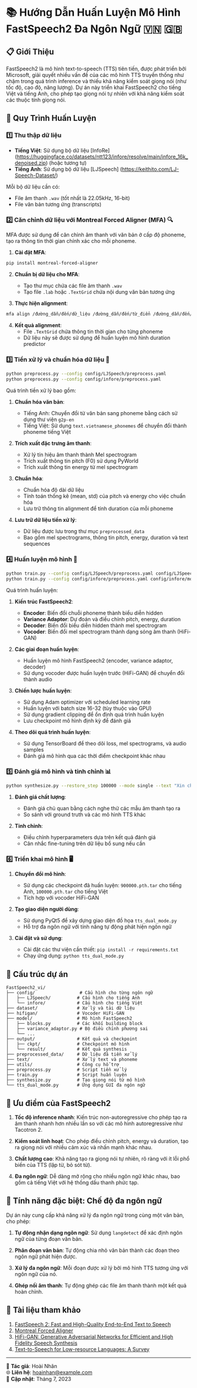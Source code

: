 # 📚 Hướng Dẫn Huấn Luyện Mô Hình FastSpeech2 Đa Ngôn Ngữ 🇻🇳 🇬🇧

## 📋 Giới Thiệu

FastSpeech2 là mô hình text-to-speech (TTS) tiên tiến, được phát triển bởi Microsoft, giải quyết nhiều vấn đề của các mô hình TTS truyền thống như chậm trong quá trình inference và thiếu khả năng kiểm soát giọng nói (như tốc độ, cao độ, năng lượng). Dự án này triển khai FastSpeech2 cho tiếng Việt và tiếng Anh, cho phép tạo giọng nói tự nhiên với khả năng kiểm soát các thuộc tính giọng nói.

## 🔄 Quy Trình Huấn Luyện

### 1️⃣ Thu thập dữ liệu

- **Tiếng Việt**: Sử dụng bộ dữ liệu [InfoRe] (https://huggingface.co/datasets/ntt123/infore/resolve/main/infore_16k_denoised.zip) (hoặc tương tự)
- **Tiếng Anh**: Sử dụng bộ dữ liệu [LJSpeech] (https://keithito.com/LJ-Speech-Dataset/)

Mỗi bộ dữ liệu cần có:
- File âm thanh `.wav` (tốt nhất là 22.05kHz, 16-bit)
- File văn bản tương ứng (transcripts)

### 2️⃣ Căn chỉnh dữ liệu với Montreal Forced Aligner (MFA) 🔍

MFA được sử dụng để căn chỉnh âm thanh với văn bản ở cấp độ phoneme, tạo ra thông tin thời gian chính xác cho mỗi phoneme.

1. **Cài đặt MFA**:
```bash
pip install montreal-forced-aligner
```

2. **Chuẩn bị dữ liệu cho MFA**:
   - Tạo thư mục chứa các file âm thanh `.wav`
   - Tạo file `.lab` hoặc `.TextGrid` chứa nội dung văn bản tương ứng

3. **Thực hiện alignment**:
```bash
mfa align /đường_dẫn/đến/dữ_liệu /đường_dẫn/đến/từ_điển /đường_dẫn/đến/mô_hình_âm_vị tiếng_việt
```

4. **Kết quả alignment**:
   - File `.TextGrid` chứa thông tin thời gian cho từng phoneme
   - Dữ liệu này sẽ được sử dụng để huấn luyện mô hình duration predictor

### 3️⃣ Tiền xử lý và chuẩn hóa dữ liệu 🧹

```bash
python preprocess.py --config config/LJSpeech/preprocess.yaml
python preprocess.py --config config/infore/preprocess.yaml
```

Quá trình tiền xử lý bao gồm:

1. **Chuẩn hóa văn bản**:
   - Tiếng Anh: Chuyển đổi từ văn bản sang phoneme bằng cách sử dụng thư viện `g2p-en`
   - Tiếng Việt: Sử dụng `text.vietnamese_phonemes` để chuyển đổi thành phoneme tiếng Việt

2. **Trích xuất đặc trưng âm thanh**:
   - Xử lý tín hiệu âm thanh thành Mel spectrogram
   - Trích xuất thông tin pitch (F0) sử dụng PyWorld
   - Trích xuất thông tin energy từ mel spectrogram

3. **Chuẩn hóa**:
   - Chuẩn hóa độ dài dữ liệu
   - Tính toán thống kê (mean, std) của pitch và energy cho việc chuẩn hóa
   - Lưu trữ thông tin alignment để tính duration của mỗi phoneme

4. **Lưu trữ dữ liệu tiền xử lý**:
   - Dữ liệu được lưu trong thư mục `preprocessed_data`
   - Bao gồm mel spectrograms, thông tin pitch, energy, duration và text sequences

### 4️⃣ Huấn luyện mô hình 🚀

```bash
python train.py --config config/LJSpeech/preprocess.yaml config/LJSpeech/model.yaml config/LJSpeech/train.yaml
python train.py --config config/infore/preprocess.yaml config/infore/model.yaml config/infore/train.yaml
```

Quá trình huấn luyện:

1. **Kiến trúc FastSpeech2**:
   - **Encoder**: Biến đổi chuỗi phoneme thành biểu diễn hidden
   - **Variance Adaptor**: Dự đoán và điều chỉnh pitch, energy, duration
   - **Decoder**: Biến đổi biểu diễn hidden thành mel spectrogram
   - **Vocoder**: Biến đổi mel spectrogram thành dạng sóng âm thanh (HiFi-GAN)

2. **Các giai đoạn huấn luyện**:
   - Huấn luyện mô hình FastSpeech2 (encoder, variance adaptor, decoder)
   - Sử dụng vocoder được huấn luyện trước (HiFi-GAN) để chuyển đổi thành audio

3. **Chiến lược huấn luyện**:
   - Sử dụng Adam optimizer với scheduled learning rate
   - Huấn luyện với batch size 16-32 (tùy thuộc vào GPU)
   - Sử dụng gradient clipping để ổn định quá trình huấn luyện
   - Lưu checkpoint mô hình định kỳ để đánh giá

4. **Theo dõi quá trình huấn luyện**:
   - Sử dụng TensorBoard để theo dõi loss, mel spectrograms, và audio samples
   - Đánh giá mô hình qua các thời điểm checkpoint khác nhau

### 5️⃣ Đánh giá mô hình và tinh chỉnh 📊

```bash
python synthesize.py --restore_step 100000 --mode single --text "Xin chào, tôi là trợ lý ảo."
```

1. **Đánh giá chất lượng**:
   - Đánh giá chủ quan bằng cách nghe thử các mẫu âm thanh tạo ra
   - So sánh với ground truth và các mô hình TTS khác

2. **Tinh chỉnh**:
   - Điều chỉnh hyperparameters dựa trên kết quả đánh giá
   - Cân nhắc fine-tuning trên dữ liệu bổ sung nếu cần

### 6️⃣ Triển khai mô hình 🖥️

1. **Chuyển đổi mô hình**:
   - Sử dụng các checkpoint đã huấn luyện: `900000.pth.tar` cho tiếng Anh, `100000.pth.tar` cho tiếng Việt
   - Tích hợp với vocoder HiFi-GAN

2. **Tạo giao diện người dùng**:
   - Sử dụng PyQt5 để xây dựng giao diện đồ họa `tts_dual_mode.py`
   - Hỗ trợ đa ngôn ngữ với tính năng tự động phát hiện ngôn ngữ

3. **Cài đặt và sử dụng**:
   - Cài đặt các thư viện cần thiết: `pip install -r requirements.txt`
   - Chạy ứng dụng: `python tts_dual_mode.py`

## 🔧 Cấu trúc dự án

```
FastSpeech2_vi/
├── config/                 # Cấu hình cho từng ngôn ngữ
│   ├── LJSpeech/          # Cấu hình cho tiếng Anh
│   └── infore/            # Cấu hình cho tiếng Việt
├── dataset/               # Xử lý và tải dữ liệu
├── hifigan/               # Vocoder HiFi-GAN
├── model/                 # Mô hình FastSpeech2
│   ├── blocks.py          # Các khối building block
│   ├── variance_adaptor.py # Bộ điều chỉnh phương sai
│   └── ...
├── output/                # Kết quả và checkpoint
│   ├── ckpt/              # Checkpoint mô hình
│   └── result/            # Kết quả synthesis
├── preprocessed_data/     # Dữ liệu đã tiền xử lý
├── text/                  # Xử lý text và phoneme
├── utils/                 # Công cụ hỗ trợ
├── preprocess.py          # Script tiền xử lý
├── train.py               # Script huấn luyện
├── synthesize.py          # Tạo giọng nói từ mô hình
└── tts_dual_mode.py       # Ứng dụng GUI đa ngôn ngữ
```

## 🚀 Ưu điểm của FastSpeech2

1. **Tốc độ inference nhanh**: Kiến trúc non-autoregressive cho phép tạo ra âm thanh nhanh hơn nhiều lần so với các mô hình autoregressive như Tacotron 2.

2. **Kiểm soát linh hoạt**: Cho phép điều chỉnh pitch, energy và duration, tạo ra giọng nói với nhiều cảm xúc và nhấn mạnh khác nhau.

3. **Chất lượng cao**: Khả năng tạo ra giọng nói tự nhiên, rõ ràng với ít lỗi phổ biến của TTS (lặp từ, bỏ sót từ).

4. **Đa ngôn ngữ**: Dễ dàng mở rộng cho nhiều ngôn ngữ khác nhau, bao gồm cả tiếng Việt với hệ thống dấu thanh phức tạp.

## 🌟 Tính năng đặc biệt: Chế độ đa ngôn ngữ

Dự án này cung cấp khả năng xử lý đa ngôn ngữ trong cùng một văn bản, cho phép:

1. **Tự động nhận dạng ngôn ngữ**: Sử dụng `langdetect` để xác định ngôn ngữ của từng đoạn văn bản.

2. **Phân đoạn văn bản**: Tự động chia nhỏ văn bản thành các đoạn theo ngôn ngữ phát hiện được.

3. **Xử lý đa ngôn ngữ**: Mỗi đoạn được xử lý bởi mô hình TTS tương ứng với ngôn ngữ của nó.

4. **Ghép nối âm thanh**: Tự động ghép các file âm thanh thành một kết quả hoàn chỉnh.

## 📝 Tài liệu tham khảo

1. [FastSpeech 2: Fast and High-Quality End-to-End Text to Speech](https://arxiv.org/abs/2006.04558)
2. [Montreal Forced Aligner](https://montreal-forced-aligner.readthedocs.io/)
3. [HiFi-GAN: Generative Adversarial Networks for Efficient and High Fidelity Speech Synthesis](https://arxiv.org/abs/2010.05646)
4. [Text-to-Speech for Low-resource Languages: A Survey](https://arxiv.org/abs/2110.04040)

---

📱 **Tác giả**: Hoài Nhân  
🌐 **Liên hệ**: hoainhan@example.com  
📅 **Cập nhật**: Tháng 7, 2023
